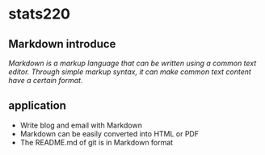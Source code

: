# **stats220**
## Markdown introduce
*Markdown is a markup language that can be written using a common text editor. 
Through simple markup syntax, it can make common text content have a certain format.*
## application
- Write blog and email with Markdown
- Markdown can be easily converted into HTML or PDF
- The README.md of git is in Markdown format
